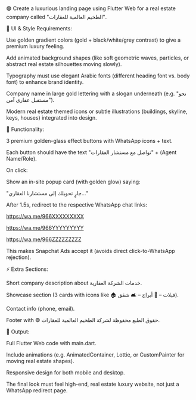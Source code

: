 🟢 Create a luxurious landing page using Flutter Web for a real estate company called "الطخيم العالمية للعقارات".

🎨 UI & Style Requirements:

Use golden gradient colors (gold + black/white/grey contrast) to give a premium luxury feeling.

Add animated background shapes (like soft geometric waves, particles, or abstract real estate silhouettes moving slowly).

Typography must use elegant Arabic fonts (different heading font vs. body font) to enhance brand identity.

Company name in large gold lettering with a slogan underneath (e.g. "نحو مستقبل عقاري آمن").

Modern real estate themed icons or subtle illustrations (buildings, skyline, keys, houses) integrated into design.

📱 Functionality:

3 premium golden-glass effect buttons with WhatsApp icons + text.

Each button should have the text "تواصل مع مستشار العقارات" + (Agent Name/Role).

On click:

Show an in-site popup card (with golden glow) saying:

"جارٍ تحويلك إلى مستشارنا العقاري..."

After 1.5s, redirect to the respective WhatsApp chat links:

https://wa.me/966XXXXXXXXX

https://wa.me/966YYYYYYYYY

https://wa.me/966ZZZZZZZZZ

This makes Snapchat Ads accept it (avoids direct click-to-WhatsApp rejection).

⚡ Extra Sections:

Short company description about خدمات الشركة العقارية.

Showcase section (3 cards with icons like 🏠 فيلات – 🏢 أبراج – 🛋️ شقق).

Contact info (phone, email).

Footer with © حقوق الطبع محفوظة لشركة الطخيم العالمية للعقارات.

🚀 Output:

Full Flutter Web code with main.dart.

Include animations (e.g. AnimatedContainer, Lottie, or CustomPainter for moving real estate shapes).

Responsive design for both mobile and desktop.

The final look must feel high-end, real estate luxury website, not just a WhatsApp redirect page.
